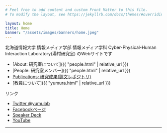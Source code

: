 ```yaml
---
# Feel free to add content and custom Front Matter to this file.
# To modify the layout, see https://jekyllrb.com/docs/themes/#overriding-theme-defaults

layout: home
title: Home
banner: "/assets/images/banners/home.jpeg"
---
```


北海道情報大学 情報メディア学部 情報メディア学科 Cyber-Physical-Human Interaction Laboratory(湯村研究室) のWebサイトです

- [About: 研究室について]({{ "people.html" | relative_url }})
- [People: 研究室メンバー]({{ "people.html" | relative_url }})
- [Publications: 研究成果(論文レポジトリ)](https://dl.yumulab.org/)
- [教員について]({{ "yumura.html" | relative_url }})

リンク
- [Twitter @yumulab](https://twitter.com/yumulab)
- [Facebookページ](https://www.facebook.com/yumulab)
- [Speaker Deck](https://speakerdeck.com/yumulab)
- [YouTube](https://www.youtube.com/channel/UCZ695lUfZBkcefXyVv5D9oA)

----